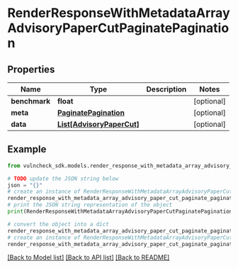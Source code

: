 # RenderResponseWithMetadataArrayAdvisoryPaperCutPaginatePagination


## Properties

Name | Type | Description | Notes
------------ | ------------- | ------------- | -------------
**benchmark** | **float** |  | [optional] 
**meta** | [**PaginatePagination**](PaginatePagination.md) |  | [optional] 
**data** | [**List[AdvisoryPaperCut]**](AdvisoryPaperCut.md) |  | [optional] 

## Example

```python
from vulncheck_sdk.models.render_response_with_metadata_array_advisory_paper_cut_paginate_pagination import RenderResponseWithMetadataArrayAdvisoryPaperCutPaginatePagination

# TODO update the JSON string below
json = "{}"
# create an instance of RenderResponseWithMetadataArrayAdvisoryPaperCutPaginatePagination from a JSON string
render_response_with_metadata_array_advisory_paper_cut_paginate_pagination_instance = RenderResponseWithMetadataArrayAdvisoryPaperCutPaginatePagination.from_json(json)
# print the JSON string representation of the object
print(RenderResponseWithMetadataArrayAdvisoryPaperCutPaginatePagination.to_json())

# convert the object into a dict
render_response_with_metadata_array_advisory_paper_cut_paginate_pagination_dict = render_response_with_metadata_array_advisory_paper_cut_paginate_pagination_instance.to_dict()
# create an instance of RenderResponseWithMetadataArrayAdvisoryPaperCutPaginatePagination from a dict
render_response_with_metadata_array_advisory_paper_cut_paginate_pagination_from_dict = RenderResponseWithMetadataArrayAdvisoryPaperCutPaginatePagination.from_dict(render_response_with_metadata_array_advisory_paper_cut_paginate_pagination_dict)
```
[[Back to Model list]](../README.md#documentation-for-models) [[Back to API list]](../README.md#documentation-for-api-endpoints) [[Back to README]](../README.md)


